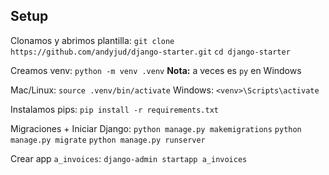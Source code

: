 ## Setup

Clonamos y abrimos plantilla:
`git clone https://github.com/andyjud/django-starter.git`
`cd django-starter`

Creamos venv: 
`python -m venv .venv` 
**Nota:** a veces es `py` en Windows

Mac/Linux: `source .venv/bin/activate` 
Windows: `<venv>\Scripts\activate`

Instalamos pips:
`pip install -r requirements.txt`

Migraciones + Iniciar Django:
`python manage.py makemigrations`
`python manage.py migrate`
`python manage.py runserver`

Crear app `a_invoices`:
`django-admin startapp a_invoices`